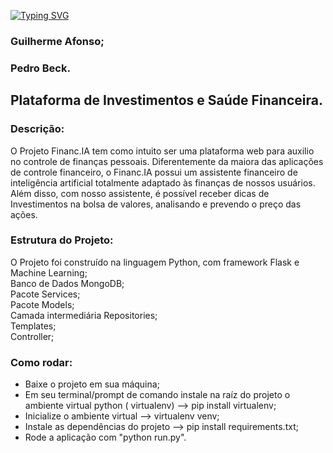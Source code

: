 
<a href="https://git.io/typing-svg"><img align="center" src="https://readme-typing-svg.demolab.com?font=Fira+Code&size=30&pause=1000&color=00FFFF&center=true&vCenter=true&width=1000&lines=# Projeto Integrador: Financ.IA" alt="Typing SVG" /></a>
### Guilherme Afonso;
### Pedro Beck.

## Plataforma de Investimentos e Saúde Financeira.

### Descrição: 

O Projeto Financ.IA tem como intuito ser uma plataforma web para auxilio no controle de finanças pessoais. Diferentemente da maiora das aplicações de controle financeiro, o Financ.IA possui um assistente financeiro de inteligência artificial totalmente adaptado às finanças de nossos usuários. <br>
Além disso, com nosso assistente, é possível receber dicas de Investimentos na bolsa de valores, analisando e prevendo o preço das ações. <br>


### Estrutura do Projeto: 

O Projeto foi construído na linguagem Python, com framework Flask e Machine Learning; <br>
Banco de Dados MongoDB; <br>
Pacote Services; <br>
Pacote Models; <br>
Camada intermediária Repositories; <br>
Templates; <br>
Controller; <br>


### Como rodar: 
<ul>
<li>
  Baixe o projeto em sua máquina; <br>
</li>
<li>
  Em seu terminal/prompt de comando instale na raíz do projeto o ambiente virtual python ( virtualenv) --> pip install virtualenv; <br>
</li>
<li>
  Inicialize o ambiente virtual --> virtualenv venv; <br>

</li>
<li>
  Instale as dependências do projeto --> pip install requirements.txt; <br>
</li>
<li>
  Rode a aplicação com "python run.py". <br>
</li>
</ul>
